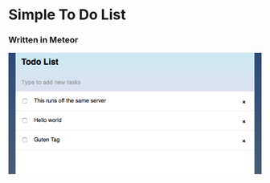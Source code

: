 # Simple To Do List
### Written in Meteor

![Screenshot](screenshots/ToDo.png "Logged In - Screenshot")
